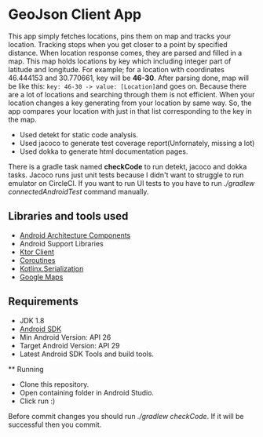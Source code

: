 # GeoJson Client App

This app simply fetches locations, pins them on map and tracks your location. Tracking stops when you get closer to a point by specified distance. 
When location response comes, they are parsed and filled in a map. This map holds locations by key which including integer part of latitude and longitude. 
For example; for a location with coordinates 46.444153 and 30.770661, key will be **46-30**. 
After parsing done, map will be like this: ```key: 46-30 -> value: [Location]```and goes on. Because there are a lot of locations and searching through them is not efficient. 
When your location changes a key generating from your location by same way. 
So, the app compares your location with just in that list corresponding to the key in the map.

* Used detekt for static code analysis.
* Used jacoco to generate test coverage report(Unfornately, missing a lot)
* Used dokka to generate html documentation pages.

There is a gradle task named **checkCode** to run detekt, jacoco and dokka tasks. Jacoco runs just unit tests because I didn't want to struggle to run emulator on CircleCI. 
If you want to run UI tests to you have to run *./gradlew connectedAndroidTest* command manually.

## Libraries and tools used

* [Android Architecture Components](https://developer.android.com/topic/libraries/architecture/index.html)
* Android Support Libraries
* [Ktor Client](https://ktor.io/docs/getting-started-ktor-client.html)
* [Coroutines](https://developer.android.com/kotlin/coroutines)
* [Kotlinx.Serialization](https://github.com/Kotlin/kotlinx.serialization)
* [Google Maps](https://developers.google.com/maps/documentation/android-sdk/overview)

## Requirements

* JDK 1.8
* [Android SDK](https://developer.android.com/studio/index.html)
* Min Android Version: API 26
* Target Android Version: API 29
* Latest Android SDK Tools and build tools.

** Running
* Clone this repository.
* Open containing folder in Android Studio.
* Click run :)

Before commit changes you should run *./gradlew checkCode*. If it will be successful then you commit.
